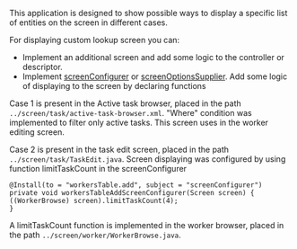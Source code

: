 This application is designed to show possible ways to display a specific list of entities on the screen in different cases. 

For displaying custom lookup screen you can:
- Implement an additional screen and add some logic to the controller or descriptor.
- Implement [screenConfigurer](https://docs.jmix.io/jmix/backoffice-ui/actions/standard-actions/add-action.html#_screenconfigurer) or [screenOptionsSupplier](https://docs.jmix.io/jmix/backoffice-ui/actions/standard-actions/add-action.html#_screenoptionssupplier). Add some logic of displaying to the screen by declaring functions

Case 1 is present in the Active task browser, placed in the path `../screen/task/active-task-browser.xml`. "Where" condition was implemented to filter only active tasks. This screen uses in the worker editing screen. 

Case 2 is present in the task edit screen, placed in the path `../screen/task/TaskEdit.java`.
Screen displaying was configured by using function limitTaskCount in the screenConfigurer
```
@Install(to = "workersTable.add", subject = "screenConfigurer")
private void workersTableAddScreenConfigurer(Screen screen) {
((WorkerBrowse) screen).limitTaskCount(4);
}
```
A limitTaskCount function is implemented in the worker browser, placed in the path `../screen/worker/WorkerBrowse.java`.
